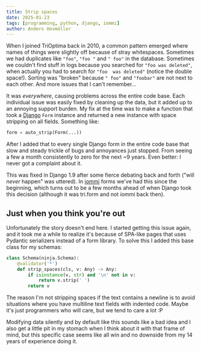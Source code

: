 ```yaml
---
title: Strip spaces
date: 2025-01-23
tags: [programming, python, django, iommi]
author: Anders Hovmöller
---
```


<style>
.language-plaintext {
    white-space: nowrap;
}
</style>

When I joined TriOptima back in 2010, a common pattern emerged where names of things were slightly off because of stray whitespaces. Sometimes we had duplicates like `"foo"`, `"foo "` and `" foo"` in the database. Sometimes we couldn't find stuff in logs because you searched for `"foo was deleted"`, when actually you had to search for `"foo  was deleted"` (notice the double space!). Sorting was "broken" because `" foo"` and `"foobar"` are not next to each other. And more issues that I can't remember...

It was *everywhere*, causing problems across the entire code base. Each individual issue was easily fixed by cleaning up the data, but it added up to an annoying support burden. My fix at the time was to make a function that took a [Django](https://djangoproject.com) `Form` instance and returned a new instance with space stripping on all fields. Something like:

```py
form = auto_strip(Form(...))
```

After I added that to every single Django form in the entire code base that slow and steady trickle of bugs and annoyances just stopped. From seeing a few a month consistently to zero for the next ~9 years. Even better: I never got a complaint about it.

This was fixed in Django 1.9 after some fierce debating back and forth ("will *never* happen" was uttered). In [iommi](ttps://docs.iommi.rocks/) forms we've had this since the beginning, which turns out to be a few months ahead of when Django took this decision (although it was tri.form and not iommi back then).


## Just when you think you're out

Unfortunately the story doesn't end here. I started getting this issue again, and it took me a while to realize it's because of SPA-like pages that uses Pydantic serializers instead of a form library. To solve this I added this base class for my schemas:

```py
class Schema(ninja.Schema):
    @validator('*')
    def strip_spaces(cls, v: Any) -> Any:
        if isinstance(v, str) and '\n' not in v:
            return v.strip(' ')
        return v
```

The reason I'm not stripping spaces if the text contains a newline is to avoid situations where you have multiline text fields with indented code. Maybe it's just programmers who will care, but we tend to care a lot :P

Modifying data silently and by default like this sounds like a bad idea and I also get a little pit in my stomach when I think about it with that frame of mind, but this specific case seems like all win and no downside from my 14 years of experience doing it.

